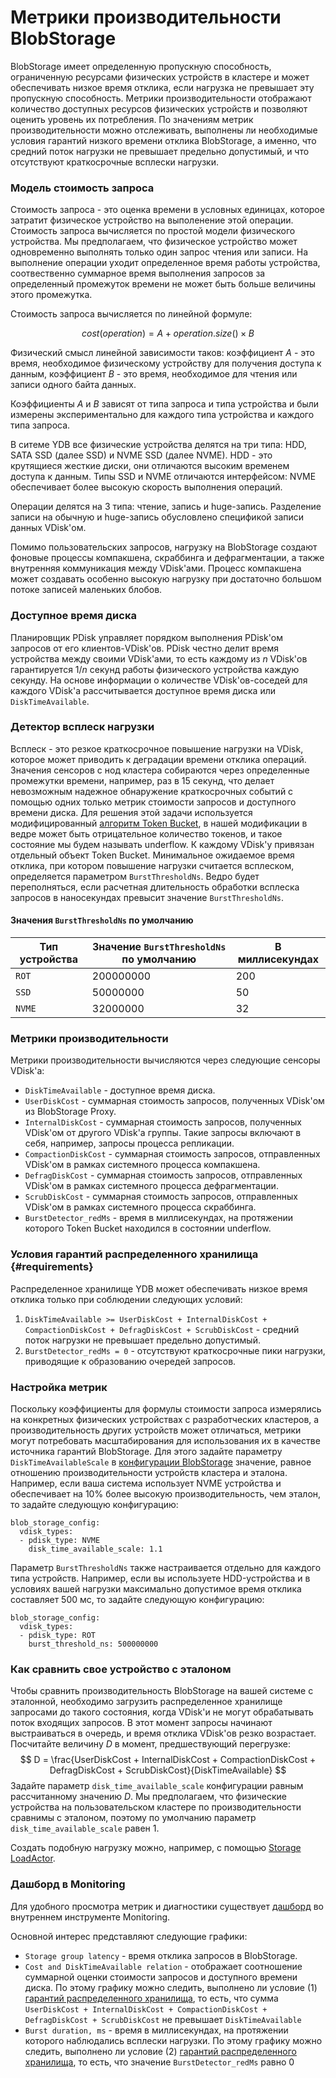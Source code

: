 # Метрики производительности BlobStorage

BlobStorage имеет определенную пропускную способность, ограниченную ресурсами физических устройств в кластере и может обеспечивать низкое время отклика, если нагрузка не превышает эту пропускную способность. Метрики производительности отображают количество доступных ресурсов физических устройств и позволяют оценить уровень их потребления. По значениям метрик производительности можно отслеживать, выполнены ли необходимые условия гарантий низкого времени отклика BlobStorage, а именно, что средний поток нагрузки не превышает предельно допустимый, и что отсутствуют краткосрочные всплески нагрузки.

### Модель стоимость запроса

Стоимость запроса - это оценка времени в условных единицах, которое затратит физическое устройство на выполенение этой операции. Стоимость запроса вычисляется по простой модели физического устройства. Мы предполагаем, что физическое устройство может одновременно выполнять только один запрос чтения или записи. На выполнение операции уходит определенное время работы устройства, соотвественно суммарное время выполнения запросов за определенный промежуток времени не может быть больше величины этого промежутка. 

Стоимость запроса вычисляется по линейной формуле:

$$
cost(operation) = A + operation.size() \times B
$$

Физический смысл линейной зависимости таков: коэффициент $A$ - это время, необходимое физическому устройству для получения доступа к данным, коэффициент $B$ - это время, необходимое для чтения или записи одного байта данных.

Коэффициенты $A$ и $В$ зависят от типа запроса и типа устройства и были измерены экспериментально для каждого типа устройства и каждого типа запроса.

В ситеме YDB все физические устройства делятся на три типа: HDD, SATA SSD (далее SSD) и NVME SSD (далее NVME). HDD - это крутящиеся жесткие диски, они отличаются высоким временем доступа к данным. Типы SSD и NVME отличаются интерфейсом: NVME обеспечивает более высокую скорость выполнения операций.

Операции делятся на 3 типа: чтение, запись и huge-запись. Разделение записи на обычную и huge-запись обусловлено спецификой записи данных VDisk'ом.

Помимо пользовательских запросов, нагрузку на BlobStorage создают фоновые процессы компакшена, скраббинга и дефрагментации, а также внутренняя коммуникация между VDisk'ами. Процесс компакшена может создавать особенно высокую нагрузку при достаточно большом потоке записей маленьких блобов.

### Доступное время диска

Планировщик PDisk управляет порядком выполнения PDisk'ом запросов от его клиентов-VDisk'ов. PDisk честно делит время устройства между своими VDisk'ами, то есть каждому из $n$ VDisk'ов гарантируется $1/n$ секунд работы физического устройства каждую секунду. На основе информации о количестве VDisk'ов-соседей для каждого VDisk'а рассчитывается доступное время диска или `DiskTimeAvailable`.

### Детектор всплеск нагрузки

Всплеск - это резкое краткосрочное повышение нагрузки на VDisk, которое может приводить к деградации времени отклика операций. Значения сенсоров с нод кластера собираются через определенные промежутки времени, например, раз в 15 секунд, что делает невозможным надежное обнаружение краткосрочных событий с помощью одних только метрик стоимости запросов и доступного времени диска. Для решения этой задачи используется модифицированный [алгоритм Token Bucket](https://en.wikipedia.org/wiki/Token_bucket), в нашей модификации в ведре может быть отрицательное количество токенов, и такое состояние мы будем называть underflow. К каждому VDisk'у привязан отдельный объект Token Bucket. Минимальное ожидаемое время отклика, при котором повышение нагрузки считается всплеском, определяется параметром `BurstThresholdNs`. Ведро будет переполняться, если расчетная длительность обработки всплеска запросов в наносекундах превысит значение `BurstThresholdNs`.

#### Значения `BurstThresholdNs` по умолчанию

Тип устройства | Значение `BurstThresholdNs` по умолчанию | В миллисекундах
--- | --- | ---
`ROT` | 200000000 | 200
`SSD` | 50000000 | 50
`NVME` | 32000000 | 32


### Метрики производительности

Метрики производительности вычисляются через следующие сенсоры VDisk'а:
- `DiskTimeAvailable` - доступное время диска.
- `UserDiskCost` - суммарная стоимость запросов, полученных VDisk'ом из BlobStorage Proxy.
- `InternalDiskCost` - суммарная стоимость запросов, полученных VDisk'ом от другого VDisk'а группы. Такие запросы включают в себя, например, запросы процесса репликации.
- `CompactionDiskCost` - суммарная стоимость запросов, отправленных VDisk'ом в рамках системного процесса компакшена.
- `DefragDiskCost` - суммарная стоимость запросов, отправленных VDisk'ом в рамках системного процесса дефрагментации.
- `ScrubDiskCost` - суммарная стоимость запросов, отправленных VDisk'ом в рамках системного процесса скраббинга.
- `BurstDetector_redMs` - время в миллисекундах, на протяжении которого Token Bucket находился в состоянии underflow.

### Условия гарантий распределенного хранилища {#requirements}

Распределенное хранилище YDB может обеспечивать низкое время отклика только при соблюдении следующих условий:
1. `DiskTimeAvailable >= UserDiskCost + InternalDiskCost + CompactionDiskCost + DefragDiskCost + ScrubDiskCost` - средний поток нагрузки не превышает предельно допустимый.
2. `BurstDetector_redMs = 0` - отсутствуют краткосрочные пики нагрузки, приводящие к образованию очередей запросов.

### Настройка метрик

Поскольку коэффициенты для формулы стоимости запроса измерялись на конкретных физических устройствах с разработческих кластеров, а производительность других устройств может отличаться, метрики могут потребовать масштабирования для использования их в качестве источника гарантий BlobStorage. Для этого задайте параметру `DiskTimeAvailableScale` в [конфигурации BlobStorage](../../deploy/configuration/config.md#blob-storage-config) значение, равное отношению производительности устройств кластера и эталона. Например, если ваша система использует NVME устройства и обеспечивает на 10% более высокую производительность, чем эталон, то задайте следующую конфигурацию:
```
blob_storage_config:
  vdisk_types:
  - pdisk_type: NVME
    disk_time_available_scale: 1.1
```

Параметр `BurstThresholdNs` также настраивается отдельно для каждого типа устройств. Например, если вы используете HDD-устройства и в условиях вашей нагрузки максимально допустимое время отклика составляет 500 мс, то задайте следующую конфигурацию:
```
blob_storage_config:
  vdisk_types:
  - pdisk_type: ROT
    burst_threshold_ns: 500000000
```

### Как сравнить свое устройство с эталоном

Чтобы сравнить производительность BlobStorage на вашей системе с эталонной, необходимо загрузить распределенное хранилище запросами до такого состояния, когда VDisk'и не могут обрабатывать поток входящих запросов. В этот момент запросы начинают выстраиваться в очередь, и время отклика VDisk'ов резко возрастает. Посчитайте величину $D$ в момент, предшествующий перегрузке:
$$
D = \frac{UserDiskCost + InternalDiskCost + CompactionDiskCost + DefragDiskCost + ScrubDiskCost}{DiskTimeAvailable}
$$
Задайте параметр `disk_time_available_scale` конфигурации равным рассчитанному значению $D$. Мы предполагаем, что физические устройства на пользовательском кластере по производительности сравнимы с эталоном, поэтому по умолчанию параметр `disk_time_available_scale` равен 1.

Создать подобную нагрузку можно, например, с помощью [Storage LoadActor](../../contributor/load-actors-storage.md).

### Дашборд в Monitoring
Для удобного просмотра метрик и диагностики существует [дашборд](https://m.yandex-team.ru/projects/kikimr/dashboards/mongi8n4phijn4n3o4il) во внутреннем инструменте Monitoring.

Основной интерес представляют следующие графики:
- `Storage group latency` - время отклика запросов в BlobStorage.
- `Cost and DiskTimeAvailable relation` - отображает соотношение суммарной оценки стоимости запросов и доступного времени диска. По этому графику можно следить, выполнено ли условие (1) [гарантий распределенного хранилища](#requirements), то есть, что сумма `UserDiskCost + InternalDiskCost + CompactionDiskCost + DefragDiskCost + ScrubDiskCost` не превышает `DiskTimeAvailable`
- `Burst duration, ms` - время в миллисекундах, на протяжении которого наблюдались всплески нагрузки. По этому графику можно следить, выполнено ли условие (2) [гарантий распределенного хранилища](#requirements), то есть, что значение `BurstDetector_redMs` равно 0
